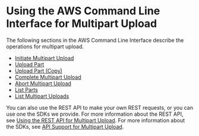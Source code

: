 # Using the AWS Command Line Interface for Multipart Upload<a name="UsingCLImpUpload"></a>

The following sections in the AWS Command Line Interface describe the operations for multipart upload\. 
+ [Initiate Multipart Upload](https://docs.aws.amazon.com/cli/latest/reference/s3api/create-multipart-upload.html)
+ [Upload Part](https://docs.aws.amazon.com/cli/latest/reference/s3api/upload-part.html)
+ [Upload Part \(Copy\)](https://docs.aws.amazon.com/cli/latest/reference/s3api/upload-part-copy.html)
+ [Complete Multipart Upload](https://docs.aws.amazon.com/cli/latest/reference/s3api/complete-multipart-upload.html)
+ [Abort Multipart Upload](https://docs.aws.amazon.com/cli/latest/reference/s3api/abort-multipart-upload.html)
+ [List Parts](https://docs.aws.amazon.com/cli/latest/reference/s3api/list-parts.html)
+ [List Multipart Uploads](https://docs.aws.amazon.com/cli/latest/reference/s3api/list-multipart-uploads.html)

You can also use the REST API to make your own REST requests, or you can use one the SDKs we provide\. For more information about the REST API, see [Using the REST API for Multipart Upload](UsingRESTAPImpUpload.md)\. For more information about the SDKs, see [API Support for Multipart Upload](sdksupportformpu.md)\.